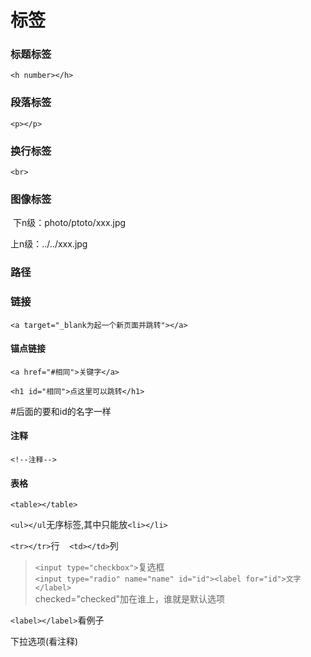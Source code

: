# 标签
### 标题标签
`<h number></h>`
### 段落标签
`<p></p>`
### 换行标签
`<br>`
### 图像标签
<img src="">
下n级：photo/ptoto/xxx.jpg

上n级：../../xxx.jpg
### 路径


### 链接
`<a target="_blank为起一个新页面并跳转"></a>`
#### 锚点链接
`<a href="#相同">关键字</a>`
>
`<h1 id="相同">点这里可以跳转</h1>`
>
#后面的要和id的名字一样
#### 注释
`<!--注释-->`
#### 表格
`<table></table>`
>
`<ul></ul`无序标签,其中只能放`<li></li>`
>
`<tr></tr>`行 &nbsp;&nbsp;&nbsp;`<td></td>`列

>`<input type="checkbox">`复选框<br>
`<input type="radio" name="name" id="id"><label for="id">文字</label>`<br>
>checked="checked"加在谁上，谁就是默认选项

<!--radio单选，得加name="",不然是多选-->
>
`<label></label>`看例子
>
下拉选项(看注释)
<!--<select>
<option></option>
<option></option>
<option></option>
<option></option>
</select>-->




